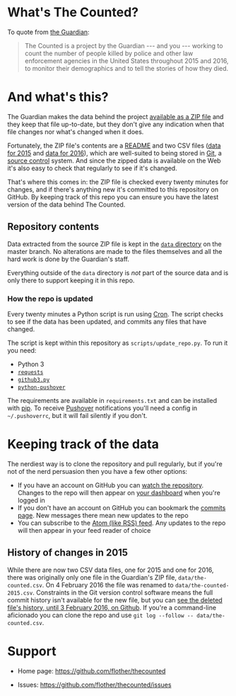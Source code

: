 # What's The Counted?

To quote from [the Guardian][1]:

> The Counted is a project by the Guardian --- and you --- working to count the number of people killed by police and other law enforcement agencies in the United States throughout 2015 and 2016, to monitor their demographics and to tell the stories of how they died.

# And what's this?

The Guardian makes the data behind the project [available as a ZIP file][2] and they keep that file up-to-date, but they don't give any indication when that file changes nor what's changed when it does.

Fortunately, the ZIP file's contents are a [README][3] and two CSV files ([data for 2015][4] and [data for 2016][5]), which are well-suited to being stored in [Git][6], a [source control][7] system. And since the zipped data is available on the Web it's also easy to check that regularly to see if it's changed.

That's where this comes in: the ZIP file is checked every twenty minutes for changes, and if there's anything new it's committed to this repository on GitHub. By keeping track of this repo you can ensure you have the latest version of the data behind The Counted.

## Repository contents

Data extracted from the source ZIP file is kept in the [`data` directory][8] on the master branch. No alterations are made to the files themselves and all the hard work is done by the Guardian's staff.

Everything outside of the `data` directory is _not_ part of the source data and is only there to support keeping it in this repo.

### How the repo is updated

Every twenty minutes a Python script is run using [Cron][9]. The script checks to see if the data has been updated, and commits any files that have changed.

The script is kept within this repository as `scripts/update_repo.py`. To run it you need:

* Python 3
* [`requests`][10]
* [`github3.py`][11]
* [`python-pushover`][12]

The requirements are available in `requirements.txt` and can be installed with [pip][13]. To receive [Pushover][14] notifications you'll need a config in `~/.pushoverrc`, but it will fail silently if you don't.

# Keeping track of the data

The nerdiest way is to clone the repository and pull regularly, but if you're not of the nerd persuasion then you have a few other options:

* If you have an account on GitHub you can [watch the repository][15]. Changes to the repo will then appear on [your dashboard][16] when you're logged in
* If you don't have an account on GitHub you can bookmark the [commits page][17]. New messages there mean new updates to the repo
* You can subscribe to the [Atom (like RSS) feed][18]. Any updates to the repo will then appear in your feed reader of choice

## History of changes in 2015

While there are now two CSV data files, one for 2015 and one for 2016, there was originally only one file in the Guardian's ZIP file, `data/the-counted.csv`. On 4 February 2016 the file was renamed to `data/the-counted-2015.csv`. Constraints in the Git version control software means the full commit history isn't available for the new file, but you can [see the deleted file's history, until 3 February 2016, on Github][19]. If you're a command-line aficionado you can clone the repo and use `git log --follow -- data/the-counted.csv`.

# Support

* Home page: https://github.com/flother/thecounted
* Issues: https://github.com/flother/thecounted/issues


  [1]: http://www.theguardian.com/us-news/ng-interactive/2015/jun/01/about-the-counted
  [2]: https://interactive.guim.co.uk/2015/the-counted/thecounted-data.zip
  [3]: https://raw.githubusercontent.com/flother/thecounted/master/data/README.txt
  [4]: https://raw.githubusercontent.com/flother/thecounted/master/data/the-counted-2015.csv
  [5]: https://raw.githubusercontent.com/flother/thecounted/master/data/the-counted-2016.csv
  [6]:https://git-scm.com/
  [7]: http://www.codenewbie.org/blogs/what-is-source-control
  [8]: https://github.com/flother/thecounted/tree/master/data
  [9]: https://en.wikipedia.org/wiki/Cron
  [10]: http://python-requests.org/
  [11]: http://github3py.rtfd.org/
  [12]: https://github.com/Thibauth/python-pushover
  [13]: https://pip.pypa.io/
  [14]: https://pushover.net/
  [15]: https://github.com/flother/thecounted/watchers
  [16]: https://github.com/
  [17]: https://github.com/flother/thecounted/commits/master
  [18]: https://github.com/flother/thecounted/commits/master.atom
  [19]: https://github.com/flother/thecounted/commits/e13fc09bff55ce7a36598434d257513207f27fcc/data/the-counted.csv
